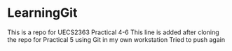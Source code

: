 # LearningGit

This is a repo for UECS2363 Practical 4-6
This line is added after cloning the repo for Practical 5
using Git in my own workstation
Tried to push again
